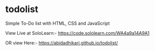 # todolist
Simple To-Do list with HTML, CSS and JavaScript

View Live at SoloLearn:-
https://code.sololearn.com/WA4a9a14A9A1

OR view Here:- https://abidadhikari.github.io/todolist/
